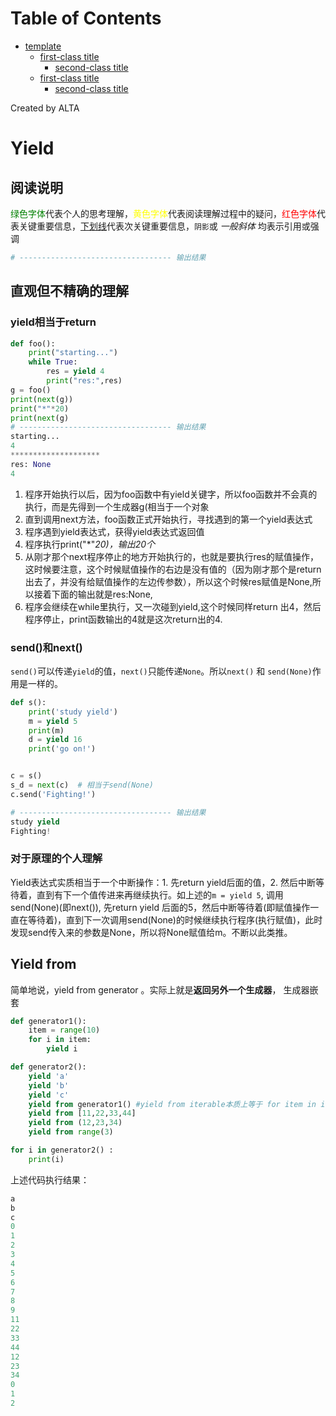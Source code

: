 
Table of Contents
=================

   * [template](#template)
      * [first-class title](#first-class-title)
         * [second-class title](#second-class-title)
      * [first-class title](#first-class-title-1)
         * [second-class title](#second-class-title-1)

Created by ALTA
# Yield  
## 阅读说明  

<font color=#008000>绿色字体</font>代表个人的思考理解，<font color=Yellow>黄色字体</font>代表阅读理解过程中的疑问，<font color=Red>红色字体</font>代表关键重要信息，<u>下划线</u>代表次关键重要信息，`阴影`或 *一般斜体* 均表示引用或强调 

```python
# ---------------------------------- 输出结果
```



## 直观但不精确的理解  

### yield相当于return  

```python
def foo():
    print("starting...")
    while True:
        res = yield 4
        print("res:",res)
g = foo()
print(next(g))
print("*"*20)
print(next(g)
# ---------------------------------- 输出结果
starting...
4
********************
res: None
4
```

1. 程序开始执行以后，因为foo函数中有yield关键字，所以foo函数并不会真的执行，而是先得到一个生成器g(相当于一个对象
2. 直到调用next方法，foo函数正式开始执行，寻找遇到的第一个yield表达式
3. 程序遇到yield表达式，获得yield表达式返回值
4. 程序执行print("*"*20)，输出20个*
5. 从刚才那个next程序停止的地方开始执行的，也就是要执行res的赋值操作，这时候要注意，这个时候赋值操作的右边是没有值的（因为刚才那个是return出去了，并没有给赋值操作的左边传参数），所以这个时候res赋值是None,所以接着下面的输出就是res:None,
6. 程序会继续在while里执行，又一次碰到yield,这个时候同样return 出4，然后程序停止，print函数输出的4就是这次return出的4.

### send()和next()  

`send()`可以传递`yield`的值，`next()`只能传递`None`。所以`next()` 和 `send(None)`作用是一样的。

```python
def s():
    print('study yield')
    m = yield 5
    print(m)
    d = yield 16
    print('go on!')


c = s()
s_d = next(c)  # 相当于send(None)
c.send('Fighting!')

# ---------------------------------- 输出结果
study yield
Fighting!
```

### 对于原理的个人理解  

Yield表达式实质相当于一个中断操作：1. 先return yield后面的值，2. 然后中断等待着，直到有下一个值传进来再继续执行。如上述的`m = yield 5`, 调用send(None)(即next()), 先return yield 后面的5，然后中断等待着(即赋值操作一直在等待着)，直到下一次调用send(None)的时候继续执行程序(执行赋值)，此时发现send传入来的参数是None，所以将None赋值给m。不断以此类推。

## Yield from  

简单地说，yield from  generator 。实际上就是**返回另外一个生成器**， 生成器嵌套  

```python
def generator1():
    item = range(10)
    for i in item:
        yield i

def generator2():
    yield 'a'
    yield 'b'
    yield 'c'
    yield from generator1() #yield from iterable本质上等于 for item in iterable: yield item的缩写版
    yield from [11,22,33,44]
    yield from (12,23,34)
    yield from range(3)

for i in generator2() :
    print(i)
```

上述代码执行结果：

```python
a
b
c
0
1
2
3
4
5
6
7
8
9
11
22
33
44
12
23
34
0
1
2
```

